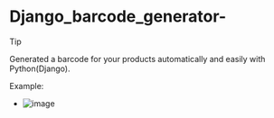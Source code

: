 # Django_barcode_generator-


> [!TIP]
> Generated a barcode for your products automatically and easily with Python(Django).

Example: 


- ![image](https://github.com/user-attachments/assets/614a01a1-cb91-4840-a308-15696d6883cc)


